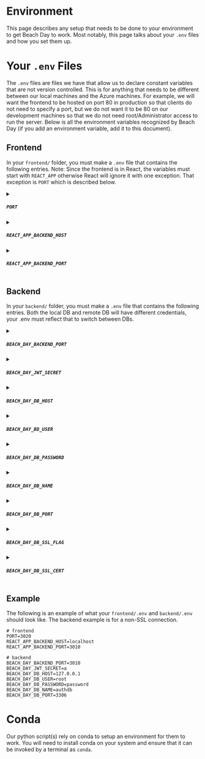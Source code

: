 # Environment
This page describes any setup that needs to be done to your environment to get Beach Day to work. Most notably, this page talks about your `.env` files and how you set them up.

# Your `.env` Files
The `.env` files are files we have that allow us to declare constant variables that are not version controlled. This is for anything that needs to be different between our local machines and the Azure machines. For example, we will want the frontend to be hosted on port 80 in production so that clients do not need to specify a port, but we do not want it to be 80 on our development machines so that we do not need root/Administrator access to run the server. Below is all the environment variables recognized by Beach Day (if you add an environment variable, add it to this document).

## Frontend
In your `frontend/` folder, you must make a `.env` file that contains the following entries. Note: Since the frontend is in React, the variables must start with `REACT_APP` otherwise React will ignore it with one exception. That exception is `PORT` which is described below.
<details>
<summary>

##### `PORT`

</summary>

This environment variable is recognized by React directly and does not need implemented in the frontend code. It tells React which port to host the frontend on. If it isn't set, React defaults to 3000.

</details>
<details>
<summary>

##### `REACT_APP_BACKEND_HOST`

</summary>

This is the hostname of the backend. If this is not set, you will get weird errors. For your local development machine, you most likely want to set it to `localhost`.

</details>
<details>
<summary>

##### `REACT_APP_BACKEND_PORT`

</summary>

This is the port the backend is hosted on. If this is not set, you will get weird errors. You need to make sure this is the same as `BEACH_DAY_BACKEND_PORT` in your `backend/.env` file.

</details>

## Backend
In your `backend/` folder, you must make a `.env` file that contains the following entries.  Both the local DB and remote DB will have different credentials, your .env must reflect that to switch between DBs.
<details>
<summary>

##### `BEACH_DAY_BACKEND_PORT`

</summary>

This is the port the backend will be hosted on. If this is not set, the code will select 3010 by default. You must set `REACT_APP_BACKEND_PORT` to the same value.

</details>
<details>
<summary>

##### `BEACH_DAY_JWT_SECRET`

</summary>

This is the value of the jwt secret. If this is not set, you will get an error. For your local development environment, its not very important what this value is set to as you should not be storing sensitive user data on your local machine. This will need to be a truly random and truly secret value on the Azure server.

</details>

<details>
<summary>

##### `BEACH_DAY_DB_HOST`

</summary>

This is the name of your MySQL connection HostName.  For your local development environment, you will have set this when creating your SQL connection.  Without it, the code and database can not communicate. Typically for a local environment, you call it localhost.  However, this sometimes does not resolve properly.  If that's an issue, or you want to try this first, enter it as `127.0.0.1` .  This is equivelent to localhost.

</details>
<details>
<summary>

##### `BEACH_DAY_BD_USER`

</summary>

This is the name of the user that is linked with the MySQL connection.  For your local development environment, you will have set this when creating your SQL connection.  These are more credentials needed to link the connection.

</details>
<details>
<summary>

##### `BEACH_DAY_DB_PASSWORD`

</summary>

This is the password used to open your MySQL connection. For your local development environment, you will have set this when creating your SQL connection.  These are more credentials needed to link the connection. 

</details>
<details>
<summary>

##### `BEACH_DAY_DB_NAME`

</summary>

This is the name of the database found in your MySQL connection.  These are needed to link the connection.  For now, we are using arbitrary but consistent name.  We have kept it as `authdb` for ease.

</details>
<details>
<summary>

##### `BEACH_DAY_DB_PORT`

</summary>

This is the port that links the MySQL connection to the code.  The default we opted to use is `3306`. This may possible be set during install of MySQL.  

</details>
<details>
<summary>

##### `BEACH_DAY_DB_SSL_FLAG`

</summary>

If this value has any valid value, preferably 1 for readability.  This will make your connection use SSL.

</details>
<details>
<summary>

##### `BEACH_DAY_DB_SSL_CERT`

</summary>

If you would like to use a specific public key, you can include this field in your .env.  If it is not included, it will use your systems root authority automatically. Include double quotes around your key if provided.

</details>

## Example
The following is an example of what your `frontend/.env` and `backend/.env` should look like. The backend example is for a non-SSL connection.
```
# frontend
PORT=3020
REACT_APP_BACKEND_HOST=localhost
REACT_APP_BACKEND_PORT=3010
```
```
# backend
BEACH_DAY_BACKEND_PORT=3010
BEACH_DAY_JWT_SECRET=a
BEACH_DAY_DB_HOST=127.0.0.1
BEACH_DAY_DB_USER=root
BEACH_DAY_DB_PASSWORD=password
BEACH_DAY_DB_NAME=authdb
BEACH_DAY_DB_PORT=3306
```

# Conda
Our python script(s) rely on conda to setup an environment for them to work. You will need to install conda on your system and ensure that it can be invoked by a terminal as `conda`.
